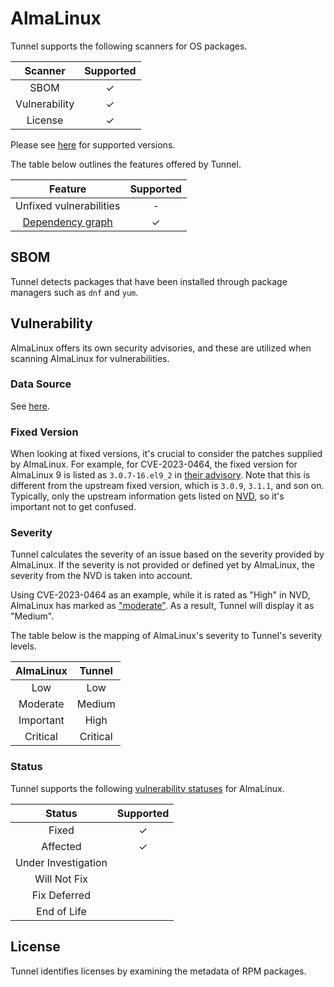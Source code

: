 # AlmaLinux

Tunnel supports the following scanners for OS packages.

|    Scanner    | Supported |
| :-----------: | :-------: |
|     SBOM      |     ✓     |
| Vulnerability |     ✓     |
|    License    |     ✓     |

Please see [here](index.md#supported-os) for supported versions.

The table below outlines the features offered by Tunnel.

|               Feature                | Supported |
| :----------------------------------: | :-------: |
|       Unfixed vulnerabilities        |     -     |
| [Dependency graph][dependency-graph] |     ✓     |

## SBOM

Tunnel detects packages that have been installed through package managers such as `dnf` and `yum`.

## Vulnerability

AlmaLinux offers its own security advisories, and these are utilized when scanning AlmaLinux for vulnerabilities.

### Data Source

See [here](../../scanner/vulnerability.md#data-sources).

### Fixed Version

When looking at fixed versions, it's crucial to consider the patches supplied by AlmaLinux.
For example, for CVE-2023-0464, the fixed version for AlmaLinux 9 is listed as `3.0.7-16.el9_2` in [their advisory][ALSA-2023:3722].
Note that this is different from the upstream fixed version, which is `3.0.9`, `3.1.1`, and son on.
Typically, only the upstream information gets listed on [NVD], so it's important not to get confused.

### Severity

Tunnel calculates the severity of an issue based on the severity provided by AlmaLinux.
If the severity is not provided or defined yet by AlmaLinux, the severity from the NVD is taken into account.

Using CVE-2023-0464 as an example, while it is rated as "High" in NVD, AlmaLinux has marked as ["moderate"][ALSA-2023:3722].
As a result, Tunnel will display it as "Medium".

The table below is the mapping of AlmaLinux's severity to Tunnel's severity levels.

| AlmaLinux |  Tunnel  |
| :-------: | :------: |
|    Low    |   Low    |
| Moderate  |  Medium  |
| Important |   High   |
| Critical  | Critical |

### Status

Tunnel supports the following [vulnerability statuses] for AlmaLinux.

|       Status        | Supported |
| :-----------------: | :-------: |
|        Fixed        |     ✓     |
|      Affected       |     ✓     |
| Under Investigation |           |
|    Will Not Fix     |           |
|    Fix Deferred     |           |
|     End of Life     |           |

## License

Tunnel identifies licenses by examining the metadata of RPM packages.

[dependency-graph]: ../../configuration/reporting.md#show-origins-of-vulnerable-dependencies
[errata]: https://errata.almalinux.org/
[ALSA-2023:3722]: https://errata.almalinux.org/9/ALSA-2023-3722.html
[NVD]: https://nvd.nist.gov/vuln/detail/CVE-2023-0464
[vulnerability statuses]: ../../configuration/filtering.md#by-status
